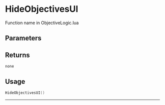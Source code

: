 # HideObjectivesUI
Function name in ObjectiveLogic.lua
## Parameters

## Returns
`none`
## Usage
```lua
HideObjectivesUI()
```
---
